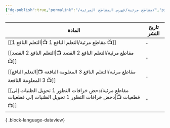 ```yaml
---
{"dg-publish":true,"permalink":"/مقاطع مرئية/فهرس المقاطع المرئية/","pinned":true,"noteIcon":"✨"}
---
```


| المادة                                                                                                              | تاريخ النشر |
| ------------------------------------------------------------------------------------------------------------------- | ----------- |
| [[مقاطع مرئية/التعلم النافع 1 📺\|التعلم النافع 1 📺]]                                                           | \-          |
| [[مقاطع مرئية/التعلم النافع 2 القصد 📺\|التعلم النافع 2 القصد 📺]]                                               | \-          |
| [[مقاطع مرئية/التعلم النافع 3 المعلومة النافعة 📺\|التعلم النافع 3 المعلومة النافعة 📺]]                         | \-          |
| [[مقاطع مرئية/دحض خرافات التطور 1 تحويل الظنيات إلى قطعيات 📺\|دحض خرافات التطور 1 تحويل الظنيات إلى قطعيات 📺]] | \-          |

{ .block-language-dataview}
